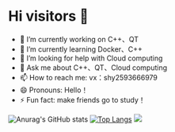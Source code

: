 # Hi visitors 👋
- 🔭 I’m currently working on C++、QT
- 🌱 I’m currently learning Docker、C++
- 🤔 I’m looking for help with Cloud computing
- 💬 Ask me about C++、QT、Cloud computing
- 📫 How to reach me: vx：shy2593666979
- 😄 Pronouns: Hello！
- ⚡ Fun fact: make friends go to study！

<!--
**Shy2593666979/Shy2593666979** is a ✨ _special_ ✨ repository because its `README.md` (this file) appears on your GitHub profile.

Here are some ideas to get you started:

- 🔭 I’m currently working on ...
- 🌱 I’m currently learning ...
- 👯 I’m looking to collaborate on ...
- 🤔 I’m looking for help with ...
- 💬 Ask me about ...
- 📫 How to reach me: ...
- 😄 Pronouns: ...
- ⚡ Fun fact: ...
-->

![Anurag's GitHub stats](https://github-readme-stats.vercel.app/api?username=Shy2593666979&show_icons=true&theme=tokyonight)
[![Top Langs](https://github-readme-stats.vercel.app/api/top-langs/?username=Shy2593666979)](https://github.com/Shy2593666979/github-readme-stats)
![](https://activity-graph.herokuapp.com/graph?username=Shy2593666979&theme=material-palenight)
